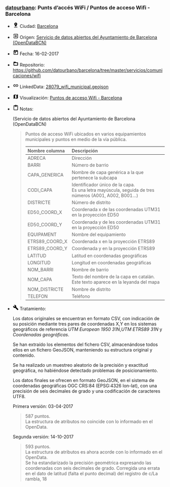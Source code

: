 ### [datourbano](https://github.com/datourbano): Punts d’accés WiFi / Puntos de acceso Wifi - Barcelona

* ![](https://raw.githubusercontent.com/datourbano/simbologia/master/_/ubicacion_18.png) Ciudad: [Barcelona](https://datourbano.github.io/barcelona)
* ![](https://raw.githubusercontent.com/datourbano/simbologia/master/_/origen_18.png) Origen: [Servicio de datos abiertos del Ayuntamiento de Barcelona (OpenDataBCN)](http://opendata-ajuntament.barcelona.cat/data/es/dataset/punts-wifi)
* ![](https://raw.githubusercontent.com/datourbano/simbologia/master/_/calendario_18.png) Fecha: 16-02-2017
* ![](https://raw.githubusercontent.com/datourbano/simbologia/master/_/carpeta_18.png) Repositorio: https://github.com/datourbano/barcelona/tree/master/servicios/comunicaciones/wifi
* ![](https://raw.githubusercontent.com/datourbano/simbologia/master/_/enlace_18.png) LinkedData: [28079_wifi_municipal.geojson](https://raw.githubusercontent.com/datourbano/barcelona/master/servicios/comunicaciones/wifi/08019_punts_wifi.geojson)
* ![](https://raw.githubusercontent.com/datourbano/simbologia/master/_/mapa_18.png) Visualización: [Puntos de acceso Wifi - Barcelona](https://datourbano.github.io/barcelona/servicios/comunicaciones/wifi/08019_punts_wifi)
* ![](https://raw.githubusercontent.com/datourbano/simbologia/master/_/notas_18.png) Notas:
  
  (Servicio de datos abiertos del Ayuntamiento de Barcelona (OpenDataBCN)
  >Puntos de acceso WiFi ubicados en varios equipamientos municipales y puntos en medio de la vía pública. 
  >
  >|Nombre columna|Descripción
  >|:---|:---
  >|ADRECA|Dirección
  >|BARRI|Número de barrio
  >|CAPA_GENERICA|Nombre de capa genérica a la que pertenece la subcapa
  >|CODI_CAPA|Identificador único de la capa.</br>Es una letra mayúscula, seguida de tres números (A001, A002, B001…)
  >|DISTRICTE|Número de distrito
  >|ED50_COORD_X|Coordenada x de las coordenadas UTM31 en la proyección ED50
  >|ED50_COORD_Y|Coordenada y de les coordenadas UTM31 en la proyección ED50
  >|EQUIPAMENT|Nombre del equipamiento
  >|ETRS89_COORD_X|Coordenada x en la proyección ETRS89
  >|ETRS89_COORD_Y|Coordenada y en la proyección ETRS89
  >|LATITUD|Latitud en coordenadas geográficas
  >|LONGITUD|Longitud en coordenadas geográficas
  >|NOM_BARRI|Nombre de barrio
  >|NOM_CAPA|Texto del nombre de la capa en catalán.</br>Este texto aparece en la leyanda del mapa
  >|NOM_DISTRICTE|Nombre de distrito
  >|TELEFON|Teléfono

* ![](https://raw.githubusercontent.com/datourbano/simbologia/master/_/herramienta_18.png) Tratamiento:
  
  Los datos originales se encuentran en formato CSV, con indicación de su posición mediante tres pares de coordenadas X,Y en los sistemas geográficos de referencia *UTM European 1950 31N*,*UTM ETRS89 31N* y *Coordenadas geográficas*.

  Se han extraído los elementos del fichero CSV, almacenándose todos ellos en un fichero GeoJSON, manteniendo su estructura original y contenido.

  Se ha realizado un muestreo aleatorio de la precisión y exactitud geográfica, no habiéndose detectado problemas de posicionamiento.

  Los datos finales se ofrecen en formato GeoJSON, en el sistema de coordenadas geográficas OGC CRS:84 (EPSG:4326 lon-lat), con una precisión de seis decimales de grado y una codificación de caracteres UTF8.
  
  Primera versión: 03-04-2017  
  > 587 puntos.  
  > La estructura de atributos no coincide con lo informado en el OpenData.  

  Segunda versión: 14-10-2017  
  > 593 puntos.  
  > La estructura de atributos es ahora acorde con lo informado en el OpenData.  
  >Se ha estandarizado la precisión geométrica expresando las coordenadas con seis decimales de grado.
  >Corregida una errata en el dato de latitud (falta el punto decimal) del registro de c/La rambla, 18   
